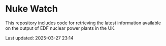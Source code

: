 # Nuke Watch

This repository includes code for retrieving the latest information available on the output of EDF nuclear power plants in the UK.

Last updated: 2025-03-27 23:14